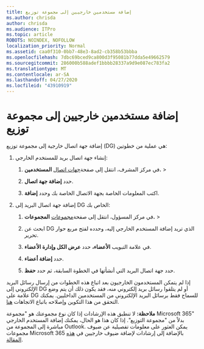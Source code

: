 ```yaml
---
title: إضافة مستخدمين خارجيين إلى مجموعة توزيع
ms.author: chrisda
author: chrisda
ms.audience: ITPro
ms.topic: article
ROBOTS: NOINDEX, NOFOLLOW
localization_priority: Normal
ms.assetid: caa0f310-0bb7-48e3-8ad2-cb358b53bbba
ms.openlocfilehash: 7dbc69bced9ca800d3f95081b77dda5e49662579
ms.sourcegitcommit: 286000b588adef1bbbb28337a9d9e087ec783fa2
ms.translationtype: MT
ms.contentlocale: ar-SA
ms.lasthandoff: 04/27/2020
ms.locfileid: "43910919"
---
```

# <a name="add-external-users-to-a-distribution-group"></a>إضافة مستخدمين خارجيين إلى مجموعة توزيع

إضافة جهة اتصال خارجية إلى مجموعة توزيع (DG) هي عملية من خطوتين:
  
1. إنشاء جهة اتصال بريد للمستخدم الخارجي:
    
    1. في مركز المشرف، انتقل إلى صفحة[جهات اتصال](https://admin.microsoft.com/adminportal/home#/Contact) **المستخدمين.** >  
    
    2. حدد **إضافة جهة اتصال**.
    
    3. اكتب المعلومات الخاصة بجهة الاتصال الخاصة بك وحدد **إضافة**.
    
2. إضافة جهة اتصال البريد إلى DG الخاص بك:
    
    1. في مركز المسؤول، انتقل إلى صفحة[مجموعات](https://admin.microsoft.com/adminportal/home#/groups) **المجموعات.** >  
    
    2. ابحث عن DG الذي تريد إضافة المستخدم الخارجي إليه، وحدده لفتح مربع حوار تحرير.
    
    3. في علامة التبويب **الأعضاء،** حدد **عرض الكل وإدارة الأعضاء**. 
    
    4. حدد **إضافة أعضاء**.
    
    5. حدد جهة اتصال البريد التي أنشأتها في الخطوة السابقة، ثم حدد **حفظ**.
    
إذا لم يتمكن المستخدمون الخارجيون بعد اتباع هذه الخطوات من إرسال رسائل البريد الإلكتروني إلى DG أو لم يتلقوا رسائل بريد إلكتروني منه، فقد يكون ذلك أن يتم وضع علامة على DG للسماح فقط برسائل البريد الإلكتروني من المستخدمين الداخليين. يمكنك التحقق من هذا التكوين وإصلاحه باتباع الاتجاهات [هنا](https://docs.microsoft.com/exchange/mail-flow-best-practices/non-delivery-reports-in-exchange-online/fix-error-code-5-7-133-in-exchange-online).
  
 **ملاحظة:** لا تنطبق هذه الإرشادات إذا كان نوع مجموعتك هو "مجموعة Microsoft 365" بدلاً من "مجموعة التوزيع". إذا كان هذا هو الحال، يمكنك إضافة المستخدم الخارجي مباشرة إلى المجموعة من Outlook. يمكن العثور على معلومات تفصيلية عن ضيوف مجموعات Microsoft 365 بالإضافة إلى إرشادات لإضافة ضيوف خارجيين في [هذه المقالة](https://support.office.com/article/Guest-access-in-Office-365-Groups-bfc7a840-868f-4fd6-a390-f347bf51aff6.aspx).
  
